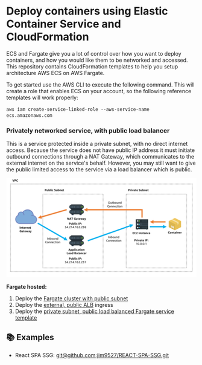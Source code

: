# Deploy containers using Elastic Container Service and CloudFormation

ECS and Fargate give you a lot of control over how you want to deploy containers, and how you would like them to be networked and accessed. This repository contains CloudFormation templates to help you setup architecture AWS ECS on AWS Fargate.

To get started use the AWS CLI to execute the following command. This will create a role that enables ECS on your account, so the following reference templates will work properly:

```
aws iam create-service-linked-role --aws-service-name ecs.amazonaws.com
```

### Privately networked service, with public load balancer

This is a service protected inside a private subnet, with no direct internet access. Because the service does not have public IP address it must initiate outbound connections through a NAT Gateway, which communicates to the external internet on the service's behalf. However, you may still want to give the public limited access to the service via a load balancer which is public.

![private subnet public lb](images/private-subnet-public-lb.png)

__Fargate hosted:__

1. Deploy the [Fargate cluster with public subnet](cluster/ecs-cluster-fargate-vpc.yml)
2. Deploy the [external, public ALB](ingress/alb.yml) ingress
3. Deploy the [private subnet, public load balanced Fargate service template](service/service.yml)


## 📚 Examples
- React SPA SSG: [git@github.com:jim9527/REACT-SPA-SSG.git](git@github.com:jim9527/REACT-SPA-SSG.git)